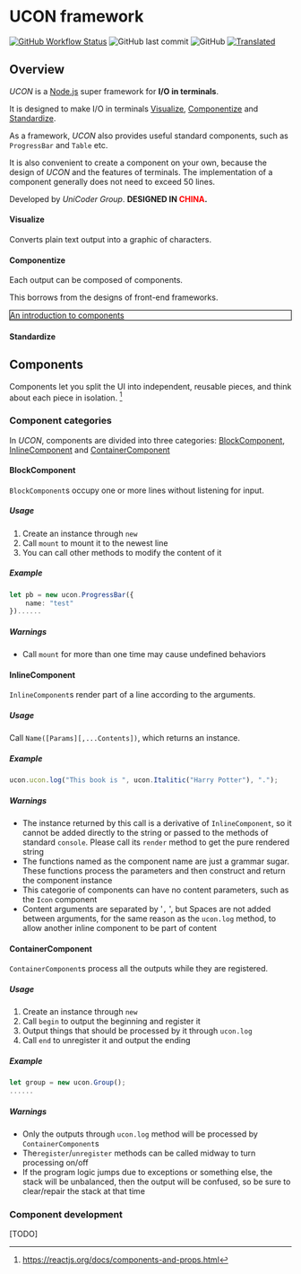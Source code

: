 # UCON framework

[![GitHub Workflow Status](https://img.shields.io/github/workflow/status/unicodergroup/ucon/Update%20to%20Gitee?label=Update%20to%20Gitee)](https://gitee.com/UniCoderGroup/ucon/) ![GitHub last commit](https://img.shields.io/github/last-commit/unicodergroup/ucon) ![GitHub](https://img.shields.io/github/license/unicodergroup/ucon) [![Translated](https://img.shields.io/badge/Translated%20to-%E7%AE%80%E4%BD%93%E4%B8%AD%E6%96%87-brightgreen)](README_zh.md)

## Overview

_UCON_ is a [Node.js](https://nodejs.org/) super framework for **I/O in terminals**.

It is designed to make I/O in terminals [Visualize](#Visualize), [Componentize](#Componentize) and [Standardize](#Standardize).

As a framework, _UCON_ also provides useful standard components, such as `ProgressBar` and `Table` etc.

It is also convenient to create a component on your own, because the design of _UCON_ and the features of terminals. The implementation of a component generally does not need to exceed 50 lines.

Developed by _UniCoder Group_. **DESIGNED IN <span style="color:red">CHINA</span>.**

#### Visualize

Converts plain text output into a graphic of characters.

#### Componentize

Each output can be composed of components.

This borrows from the designs of front-end frameworks.

[<div style="border:1px black solid">An introduction to components</div>](#Components)

#### Standardize

## Components

Components let you split the UI into independent, reusable pieces, and think about each piece in isolation. [^1]

### Component categories

In _UCON_, components are divided into three categories: [BlockComponent](#BlockComponent), [InlineComponent](#InlineComponent) and [ContainerComponent](#ContainerComponent)

#### BlockComponent

`BlockComponent`s occupy one or more lines without listening for input.

##### Usage

1. Create an instance through `new`
2. Call `mount` to mount it to the newest line
3. You can call other methods to modify the content of it

##### Example

```typescript
let pb = new ucon.ProgressBar({
    name: "test"
})......
```

##### Warnings

- Call `mount` for more than one time may cause undefined behaviors

#### InlineComponent

`InlineComponent`s render part of a line according to the arguments.

##### Usage

Call `Name([Params][,...Contents])`, which returns an instance.

##### Example

```typescript
ucon.ucon.log("This book is ", ucon.Italitic("Harry Potter"), ".");
```

##### Warnings

- The instance returned by this call is a derivative of `InlineComponent`, so it cannot be added directly to the string or passed to the methods of standard `console`. Please call its `render` method to get the pure rendered string
- The functions named as the component name are just a grammar sugar. These functions process the parameters and then construct and return the component instance
- This categorie of components can have no content parameters, such as the `Icon` component
- Content arguments are separated by '`,` ', but Spaces are not added between arguments, for the same reason as the `ucon.log` method, to allow another inline component to be part of content

#### ContainerComponent

`ContainerComponent`s process all the outputs while they are registered.

##### Usage

1. Create an instance through `new`
2. Call `begin` to output the beginning and register it
3. Output things that should be processed by it through `ucon.log`
4. Call `end` to unregister it and output the ending

##### Example

```typescript
let group = new ucon.Group();
......
```

##### Warnings

- Only the outputs through `ucon.log` method will be processed by `ContainerComponent`s
- The`register`/`unregister` methods can be called midway to turn processing on/off
- If the program logic jumps due to exceptions or something else, the stack will be unbalanced, then the output will be confused, so be sure to clear/repair the stack at that time

### Component development

[TODO]

[^1]: https://reactjs.org/docs/components-and-props.html
